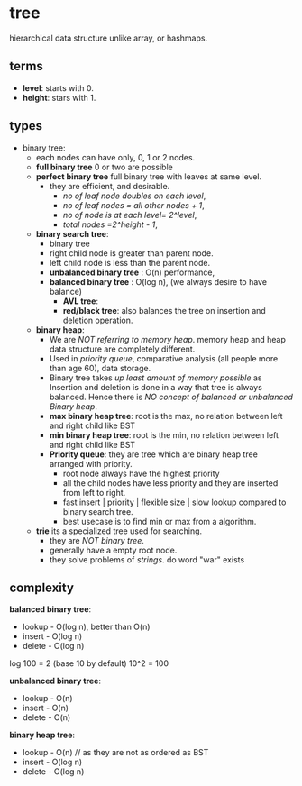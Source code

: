 # tree

hierarchical data structure unlike array, or hashmaps.

## terms

- **level**: starts with 0.
- **height**: stars with 1.

## types

- binary tree:
  - each nodes can have only, 0, 1 or 2 nodes.
  - **full binary tree** 0 or two are possible
  - **perfect binary tree** full binary tree with leaves at same level.
    - they are efficient, and desirable.
      - *no of leaf node doubles on each level*,
      - *no of leaf nodes = all other nodes + 1*,
      - *no of node is at each level= 2^level*,
      - *total nodes =2^height - 1*,
  - **binary search tree**:
    - binary tree
    - right child node is greater than parent node.
    - left child node is less than the parent node.
    - **unbalanced binary tree** : O(n) performance,
    - **balanced binary tree** : O(log n), (we always desire to have balance)
      - **AVL tree**:
      - **red/black tree**: also balances the tree on insertion and deletion operation.
  - **binary heap**:
    - We are *NOT referring to memory heap*. memory heap and heap data structure are completely different.
    - Used in *priority queue*, comparative analysis (all people more than age 60), data storage.
    - Binary tree takes *up least amount of memory possible* as Insertion and deletion is done in a way that tree is always balanced. Hence there is *NO concept of balanced or unbalanced Binary heap*.
    - **max binary heap tree**: root is the max, no relation between left and right child like BST
    - **min binary heap tree**: root is the min, no relation between left and right child like BST
    - **Priority queue**: they are tree which are binary heap tree arranged with priority.
      - root node always have the highest priority
      - all the child nodes have less priority and they are inserted from left to right.
      - fast insert | priority | flexible size | slow lookup compared to binary search tree.
      - best usecase is to find min or max from a algorithm.
  - **trie** its a specialized tree used for searching.
    - they are *NOT binary tree*.
    - generally have a empty root node.
    - they solve problems of *strings*. do word "war" exists

## complexity

**balanced binary tree**:

- lookup - O(log n), better than O(n)
- insert - O(log n)
- delete - O(log n)

log 100 = 2 (base 10 by default)
10^2 = 100

**unbalanced binary tree**:

- lookup - O(n)
- insert - O(n)
- delete - O(n)

**binary heap tree**:

- lookup - O(n) // as they are not as ordered as BST
- insert - O(log n)
- delete - O(log n)
